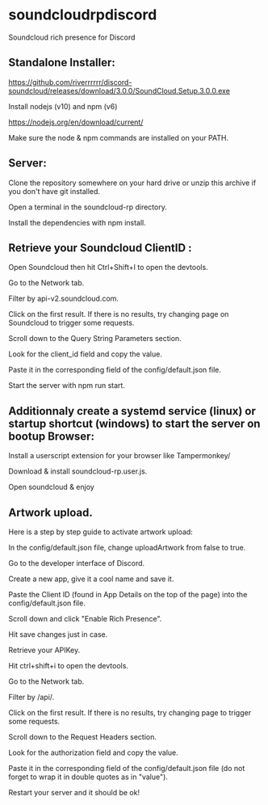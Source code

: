 # soundcloudrpdiscord
Soundcloud rich presence for Discord

Standalone Installer:
--
https://github.com/riverrrrrr/discord-soundcloud/releases/download/3.0.0/SoundCloud.Setup.3.0.0.exe

Install nodejs (v10) and npm (v6)

https://nodejs.org/en/download/current/

Make sure the node & npm commands are installed on your PATH.

Server:
--
Clone the repository somewhere on your hard drive or unzip this archive if you don't have git installed.

Open a terminal in the soundcloud-rp directory.

Install the dependencies with npm install.


Retrieve your Soundcloud ClientID :
--
Open Soundcloud then hit Ctrl+Shift+I to open the devtools.

Go to the Network tab.

Filter by api-v2.soundcloud.com.

Click on the first result. If there is no results, try changing page on Soundcloud to trigger some requests.

Scroll down to the Query String Parameters section.

Look for the client_id field and copy the value.

Paste it in the corresponding field of the config/default.json file.

Start the server with npm run start.


Additionnaly create a systemd service (linux) or startup shortcut (windows) to start the server on bootup Browser:
--
Install a userscript extension for your browser like Tampermonkey/

Download & install soundcloud-rp.user.js.

Open soundcloud & enjoy


Artwork upload.
--
Here is a step by step guide to activate artwork upload:

In the config/default.json file, change uploadArtwork from false to true.

Go to the developer interface of Discord.

Create a new app, give it a cool name and save it.

Paste the Client ID (found in App Details on the top of the page) into the config/default.json file.

Scroll down and click "Enable Rich Presence".

Hit save changes just in case.

Retrieve your APIKey.

Hit ctrl+shift+i to open the devtools.

Go to the Network tab.

Filter by /api/.

Click on the first result. If there is no results, try changing page to trigger some requests.

Scroll down to the Request Headers section.

Look for the authorization field and copy the value.

Paste it in the corresponding field of the config/default.json file (do not forget to wrap it in double quotes as in "value").

Restart your server and it should be ok!

